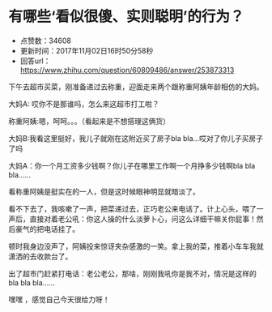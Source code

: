 # 有哪些‘看似很傻、实则聪明’的行为？
- 点赞数：34608
- 更新时间：2017年11月02日16时50分58秒
- 回答url：https://www.zhihu.com/question/60809486/answer/253873313
<body>
 <p data-pid="8Zry_qUS">下午去超市买菜，刚准备递过去称重，迎面走来两个跟称重阿姨年龄相仿的大妈。</p>
 <p data-pid="N-9YAnow">大妈A: 哎你不是那谁吗，怎么来这超市打工啦？</p>
 <p data-pid="pTcpnFJd">称重阿姨:嗯，呵呵。。。（看起来是不想搭理这俩货）</p>
 <p data-pid="WtmcLFq4">大妈B:我看这里挺好，我儿子就刚在这附近买了房子bla bla...哎对了你儿子买房子了吗</p>
 <p data-pid="DCu7UhZX">大妈A：你一个月工资多少钱啊？你儿子在哪里工作啊一个月挣多少钱啊bla bla bla......</p>
 <p data-pid="Y-Gkx8mO">看称重阿姨是挺实在的一人，但是这时候眼神明显就暗淡了。</p>
 <p data-pid="5hFRtDrp">看不下去了，我咳嗽了一声，把菜递过去，正巧老公来电话了。计上心头，喂了一声后，直接对着老公吼：你这人操的什么淡萝卜心，问这么详细干嘛关你屁事！然后豪气的把电话挂了。</p>
 <p data-pid="8T0U5wU-">顿时我身边没声了，阿姨投来惊讶夹杂感激的一笑。拿上我的菜，推着小车车我就潇洒的去收款台了。</p>
 <p data-pid="bAxcMpV5">出了超市门赶紧打电话：老公老公，那啥，刚刚我吼你是我不对，情况是这样的bla bla bla......</p>
 <p data-pid="RnbVzMXT">嘿嘿 ，感觉自己今天很给力呀！</p>
</body>